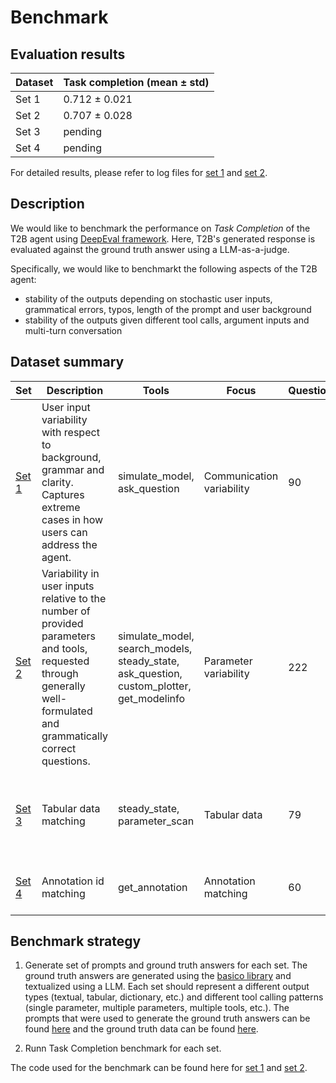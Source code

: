 # Benchmark

## Evaluation results
| Dataset | Task completion (mean ± std)  | 
|----------|----------|
| Set 1    | 0.712 ± 0.021   |
| Set 2    | 0.707 ± 0.028   |
| Set 3    | pending  | 
| Set 4    | pending  |

For detailed results, please refer to log files for [set 1](results/task_completion_set1_results.json) and [set 2](results/task_completion_set2_results.json).


## Description
We would like to benchmark the performance on *Task Completion* of the T2B agent using [DeepEval framework](https://deepeval.com/docs/getting-started). Here, T2B's generated response is evaluated against the ground truth answer using a LLM-as-a-judge.

Specifically, we would like to benchmarkt the following aspects of the T2B agent:

* stability of the outputs depending on stochastic user inputs, grammatical errors, typos, length of the prompt and user background
* stability of the outputs given different tool calls, argument inputs and multi-turn conversation


## Dataset summary

| Set | Description | Tools | Focus | Questions | Example |
|-----|-------------|-------|-------|-----------|---------|
| [Set 1](benchmark_questions_set1.json) | User input variability with respect to background, grammar and clarity. Captures extreme cases in how users can address the agent. | simulate_model, ask_question | Communication variability | 90 | "pls run sim BIOMD0000000027 1000 seconds get Mpp concentration" vs "I need to understand the MAPK signaling dynamics for my research..." |
| [Set 2](benchmark_questions_set2.json) | Variability in user inputs relative to the number of provided parameters and tools, requested through generally well-formulated and grammatically correct questions. | simulate_model, search_models, steady_state, ask_question, custom_plotter, get_modelinfo | Parameter variability | 222 | "Search for models on precision medicine, and then list the names of the models." |
| [Set 3](benchmark_questions_set3.json) | Tabular data matching | steady_state, parameter_scan | Tabular data | 79 | "Analyze MAPKK parameter impact on Mpp concentration over time in model 27. Use parameter scan from 1 to 100 with 10 steps." |
| [Set 4](benchmark_questions_set4.json) | Annotation id matching | get_annotation | Annotation matching | 60 | "what are the annotations for Mp and MKP3 in model 27?" |

## Benchmark strategy

1. Generate set of prompts and ground truth answers for each set. The ground truth answers are generated using the [basico library](https://github.com/copasi/basico) and textualized using a LLM. Each set should represent a different output types (textual, tabular, dictionary, etc.) and different tool calling patterns (single parameter, multiple parameters, multiple tools, etc.). The prompts that were used to generate the ground truth answers can be found [here](generating_QnA_pairs.md) and the ground truth data can be found [here](expected_asnwers_basico.ipynb).

2. Runn Task Completion benchmark for each set. 

The code used for the benchmark can be found here for [set 1](results/Task_Completion_set1.py) and [set 2](results/Task_Completion_set2.py).
